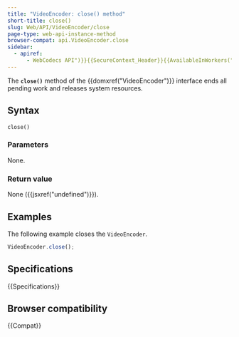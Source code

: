 ```yaml
---
title: "VideoEncoder: close() method"
short-title: close()
slug: Web/API/VideoEncoder/close
page-type: web-api-instance-method
browser-compat: api.VideoEncoder.close
sidebar:
  - apiref:
      - WebCodecs API")}}{{SecureContext_Header}}{{AvailableInWorkers("window_and_dedicated
---
```


The **`close()`** method of the {{domxref("VideoEncoder")}} interface ends all pending work and releases system resources.

## Syntax

```js-nolint
close()
```

### Parameters

None.

### Return value

None ({{jsxref("undefined")}}).

## Examples

The following example closes the `VideoEncoder`.

```js
VideoEncoder.close();
```

## Specifications

{{Specifications}}

## Browser compatibility

{{Compat}}
